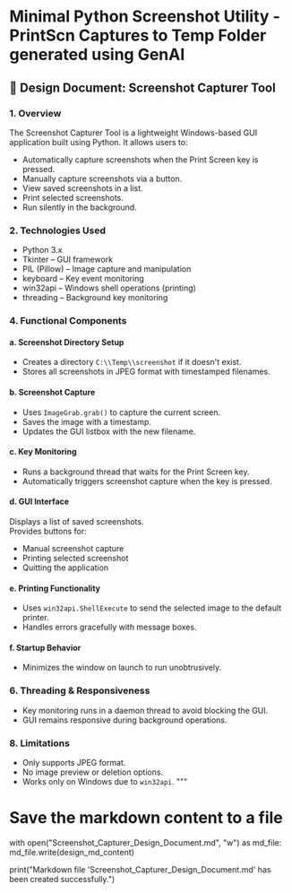 
# Minimal Python Screenshot Utility - PrintScn Captures to Temp Folder generated using GenAI

## 📘 Design Document: Screenshot Capturer Tool

### 1. Overview
The Screenshot Capturer Tool is a lightweight Windows-based GUI application built using Python. It allows users to:

- Automatically capture screenshots when the Print Screen key is pressed.
- Manually capture screenshots via a button.
- View saved screenshots in a list.
- Print selected screenshots.
- Run silently in the background.

### 2. Technologies Used
- Python 3.x
- Tkinter – GUI framework
- PIL (Pillow) – Image capture and manipulation
- keyboard – Key event monitoring
- win32api – Windows shell operations (printing)
- threading – Background key monitoring

### 4. Functional Components

#### a. Screenshot Directory Setup
- Creates a directory `C:\\Temp\\screenshot` if it doesn't exist.
- Stores all screenshots in JPEG format with timestamped filenames.

#### b. Screenshot Capture
- Uses `ImageGrab.grab()` to capture the current screen.
- Saves the image with a timestamp.
- Updates the GUI listbox with the new filename.

#### c. Key Monitoring
- Runs a background thread that waits for the Print Screen key.
- Automatically triggers screenshot capture when the key is pressed.

#### d. GUI Interface
Displays a list of saved screenshots.  
Provides buttons for:
- Manual screenshot capture
- Printing selected screenshot
- Quitting the application

#### e. Printing Functionality
- Uses `win32api.ShellExecute` to send the selected image to the default printer.
- Handles errors gracefully with message boxes.

#### f. Startup Behavior
- Minimizes the window on launch to run unobtrusively.

### 6. Threading & Responsiveness
- Key monitoring runs in a daemon thread to avoid blocking the GUI.
- GUI remains responsive during background operations.

### 8. Limitations
- Only supports JPEG format.
- No image preview or deletion options.
- Works only on Windows due to `win32api`.
"""

# Save the markdown content to a file
with open("Screenshot_Capturer_Design_Document.md", "w") as md_file:
    md_file.write(design_md_content)

print("Markdown file 'Screenshot_Capturer_Design_Document.md' has been created successfully.")

